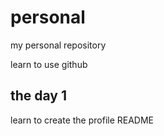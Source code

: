 # personal
my personal repository

learn to use github

## the day 1
learn to create the profile README
